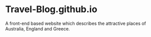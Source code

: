 # Travel-Blog.github.io
A front-end based website which describes the attractive places of Australia, England and Greece.
